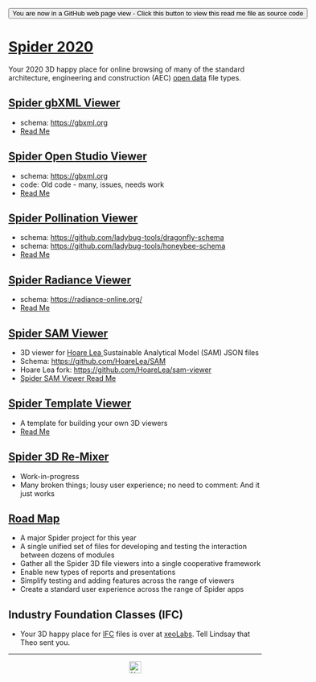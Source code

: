 <span style=display:none; >[You are now in a GitHub source code view - click this link to view Read Me file as a web page]( https://ladybug-tools.github.io/spider-2020/ "View file as a web page." ) </span>

<div><input type=button onclick=window.location.href="https://github.com/ladybug-tools/spider-2020";
value='You are now in a GitHub web page view - Click this button to view this read me file as source code' ></div>

# [Spider 2020]( ./index.html )

Your 2020 3D happy place for online browsing of many of the standard architecture, engineering and construction (AEC) [open data]( https://en.wikipedia.org/wiki/Open_data ) file types.

## [Spider gbXML Viewer]( https://ladybug.tools/spider-2020/spider-gbxml-viewer/)

* schema: https://gbxml.org
* [Read Me]( https://github.com/ladybug-tools/spider-2020/tree/master/spider-gbxml-viewer/)

## [Spider Open Studio Viewer]( https://ladybug.tools/spider-2020/spider-open-studio-viewer/)

* schema: https://gbxml.org
* code: Old code - many, issues, needs work
* [Read Me]( https://github.com/ladybug-tools/spider-2020/tree/master/spider-open-studio-viewer/)

## [Spider Pollination Viewer]( https://ladybug.tools/spider-2020/spider-pollination-viewer/)

* schema: https://github.com/ladybug-tools/dragonfly-schema
* schema: https://github.com/ladybug-tools/honeybee-schema
* [Read Me]( https://github.com/ladybug-tools/spider-2020/tree/master/spider-pollinatuion-viewer/)

## [Spider Radiance Viewer]( https://ladybug.tools/spider-2020/spider-radiance-viewer/)

* schema: https://radiance-online.org/
* [Read Me]( https://github.com/ladybug-tools/spider-2020/tree/master/spider-radiance-viewer/)

## [Spider SAM Viewer]( https://ladybug.tools/spider-2020/spider-sam-viewer/)

* 3D viewer for [Hoare Lea ]( https://hoarelea.com/" ) Sustainable Analytical Model (SAM) JSON files
* Schema: https://github.com/HoareLea/SAM
* Hoare Lea fork: https://github.com/HoareLea/sam-viewer
* [Spider SAM Viewer Read Me]( https://github.com/ladybug-tools/spider-2020/tree/master/spider-sam-viewer/)

## [Spider Template Viewer]( https://ladybug.tools/spider-2020/spider-template-viewer/)

* A template for building your own 3D viewers
* [Read Me]( https://github.com/ladybug-tools/spider-2020/tree/master/spider-template-viewer/)


## [Spider 3D Re-Mixer]( https://www.ladybug.tools/spider-2020/spider-3d-remixer/ )

* Work-in-progress
* Many broken things; lousy user experience; no need to comment: And it just works


## [Road Map]( https://www.ladybug.tools/spider-2020/#spider-3d-remixer-roadmap.md )


* A major Spider project for this year
* A single unified set of files for developing and testing the interaction between dozens of modules
* Gather all the Spider 3D file viewers into a single cooperative framework
* Enable new types of reports and presentations
* Simplify testing and adding features across the range of viewers
* Create a standard user experience across the range of Spider apps

## Industry Foundation Classes (IFC) 

* Your 3D happy place for [IFC]( https://en.wikipedia.org/wiki/Industry_Foundation_Classes ) files is over at [xeoLabs]( https://xeolabs.com/ ). Tell Lindsay that Theo sent you.

***

<center><img style=color:green; title="Your AEC 3D viewer happy place!" height="24" width="24" 
    src="https://ladybug.tools/artwork/icons_bugs/ico/spider.ico"> 
</center>